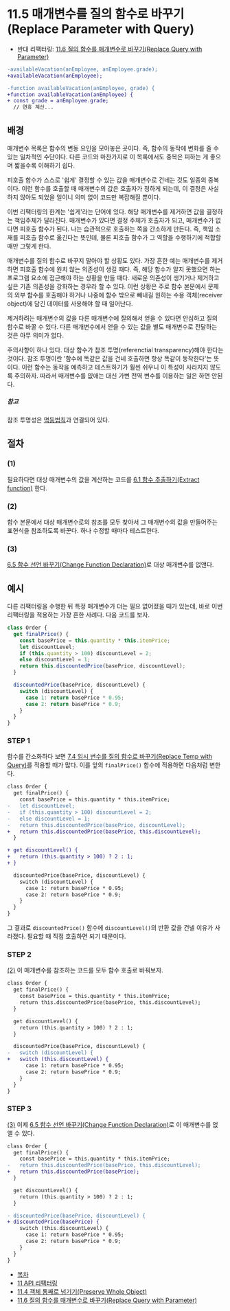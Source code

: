 # 11.5 매개변수를 질의 함수로 바꾸기(Replace Parameter with Query)
- 반대 리팩터링: [11.6 질의 함수를 매개변수로 바꾸기(Replace Query with Parameter)](https://github.com/wonder13662/refactoring-v2/blob/writing/chapter11/11-6.md)
``` diff
-availableVacation(anEmployee, anEmployee.grade);
+availableVacation(anEmployee);

-function availableVacation(anEmployee, grade) {
+function availableVacation(anEmployee) {
+ const grade = anEmployee.grade;
  // 연휴 계산...
```

## 배경
매개변수 목록은 함수의 변동 요인을 모아놓은 곳이다. 즉, 함수의 동작에 변화를 줄 수 있는 일차적인 수단이다. 다른 코드와 마찬가지로 이 목록에서도 중복은 피하는 게 좋으며 짧을수록 이해하기 쉽다.

피호출 함수가 스스로 '쉽게' 결정할 수 있는 값을 매개변수로 건네는 것도 일종의 중복이다. 이런 함수를 호출할 때 매개변수의 값은 호출자가 정하게 되는데, 이 결정은 사실 하지 않아도 되었을 일이니 의미 없이 코드만 복잡해질 뿐이다.

이번 리팩터링의 한계는 '쉽게'라는 단어에 있다. 해당 매개변수를 제거하면 값을 결정하는 책임주체가 달라진다. 매개변수가 있다면 결정 주체가 호출자가 되고, 매개변수가 없다면 피호출 함수가 된다. 나는 습관적으로 호출하는 쪽을 간소하게 만든다. 즉, 책임 소재를 피호출 함수로 옮긴다는 뜻인데, 물론 피호출 함수가 그 역할을 수행하기에 적합할 때만 그렇게 한다.

매개변수를 질의 함수로 바꾸지 말아야 할 상황도 있다. 가장 흔한 예는 매개변수를 제거하면 피호출 함수에 원치 않는 의존성이 생길 때다. 즉, 해당 함수가 알지 못했으면 하는 프로그램 요소에 접근해야 하는 상황을 만들 때다. 새로운 의존성이 생기거나 제거하고 싶은 기존 의존성을 강화하는 경우라 할 수 있다. 이런 상황은 주로 함수 본문에서 문제의 외부 함수를 호출해야 하거나 나중에 함수 밖으로 빼내길 원하는 수용 객체(receiver object)에 담긴 데이터를 사용해야 할 때 일어난다.

제거하려는 매개변수의 값을 다른 매개변수에 질의해서 얻을 수 있다면 안심하고 질의 함수로 바꿀 수 있다. 다른 매개변수에서 얻을 수 있는 값을 별도 매개변수로 전달하는 것은 아무 의미가 없다.

주의사항이 하나 있다. 대상 함수가 참조 투명(referenctial transparency)해야 한다는 것이다. 참조 투명이란 '함수에 똑같은 값을 건네 호출하면 항상 똑같이 동작한다'는 뜻이다. 이런 함수는 동작을 예측하고 테스트하기가 훨씬 쉬우니 이 특성이 사라지지 않도록 주의하자. 따라서 매개변수를 잆애는 대신 가변 전역 변수를 이용하는 일은 하면 안된다.

##### 참고
참조 투명성은 [멱등법칙](https://ko.wikipedia.org/wiki/%EB%A9%B1%EB%93%B1%EB%B2%95%EC%B9%99)과 연결되어 있다.
## 절차
### (1)
필요하다면 대상 매개변수의 값을 계산하는 코드를 [6.1 함수 추출하기(Extract function)](https://github.com/wonder13662/refactoring-v2/blob/writing/chapter06/6-1.md) 한다.
### (2)
함수 본문에서 대상 매개변수로의 참조를 모두 찾아서 그 매개변수의 값을 만들어주는 표현식을 참조하도록 바꾼다. 하나 수정할 때마다 테스트한다.
### (3)
[6.5 함수 선언 바꾸기(Change Function Declaration)](https://github.com/wonder13662/refactoring-v2/blob/writing/chapter06/6-5.md)로 대상 매개변수를 없앤다.
## 예시
다른 리팩터링을 수행한 뒤 특정 매개변수가 더는 필요 없어졌을 때가 있는데, 바로 이번 리팩터링을 적용하는 가장 흔한 사례다. 다음 코드를 보자.
``` javascript
class Order {
  get finalPrice() {
    const basePrice = this.quantity * this.itemPrice;
    let discountLevel;
    if (this.quantity > 100) discountLevel = 2;
    else discountLevel = 1;
    return this.discountedPrice(basePrice, discountLevel);
  }

  discountedPrice(basePrice, discountLevel) {
    switch (discountLevel) {
      case 1: return basePrice * 0.95;
      case 2: return basePrice * 0.9;
    }
  }
}
```
### STEP 1
함수를 간소화하다 보면 [7.4 임시 변수를 질의 함수로 바꾸기(Replace Temp with Query)](https://github.com/wonder13662/refactoring-v2/blob/writing/chapter07/7-4.md)를 적용할 때가 많다. 이를 앞의 `finalPrice()` 함수에 적용하면 다음처럼 변한다.
``` diff
class Order {
  get finalPrice() {
    const basePrice = this.quantity * this.itemPrice;
-   let discountLevel;
-   if (this.quantity > 100) discountLevel = 2;
-   else discountLevel = 1;
-   return this.discountedPrice(basePrice, discountLevel);
+   return this.discountedPrice(basePrice, this.discountLevel);
  }

+ get discountLevel() {
+   return (this.quantity > 100) ? 2 : 1;
+ }  

  discountedPrice(basePrice, discountLevel) {
    switch (discountLevel) {
      case 1: return basePrice * 0.95;
      case 2: return basePrice * 0.9;
    }
  }
}
```
그 결과로 `discountedPrice()` 함수에 `discountLevel()`의 반환 값을 건넬 이유가 사라졌다. 필요할 때 직접 호출하면 되기 때문이다.
### STEP 2
[(2)](https://github.com/wonder13662/refactoring-v2/blob/writing/chapter11/11-5.md#2) 이 매개변수를 참조하는 코드를 모두 함수 호출로 바꿔보자.
``` diff
class Order {
  get finalPrice() {
    const basePrice = this.quantity * this.itemPrice;
    return this.discountedPrice(basePrice, this.discountLevel);
  }

  get discountLevel() {
    return (this.quantity > 100) ? 2 : 1;
  }  

  discountedPrice(basePrice, discountLevel) {
-   switch (discountLevel) {
+   switch (this.discountLevel) {  
      case 1: return basePrice * 0.95;
      case 2: return basePrice * 0.9;
    }
  }
}
```
### STEP 3
[(3)](https://github.com/wonder13662/refactoring-v2/blob/writing/chapter11/11-5.md#3) 이제 [6.5 함수 선언 바꾸기(Change Function Declaration)](https://github.com/wonder13662/refactoring-v2/blob/writing/chapter06/6-5.md)로 이 매개변수를 없앨 수 있다.
``` diff
class Order {
  get finalPrice() {
    const basePrice = this.quantity * this.itemPrice;
-   return this.discountedPrice(basePrice, this.discountLevel);
+   return this.discountedPrice(basePrice);
  }

  get discountLevel() {
    return (this.quantity > 100) ? 2 : 1;
  }  

- discountedPrice(basePrice, discountLevel) {
+ discountedPrice(basePrice) {  
    switch (this.discountLevel) {  
      case 1: return basePrice * 0.95;
      case 2: return basePrice * 0.9;
    }
  }
}
```

- [목차](https://github.com/wonder13662/refactoring-v2/blob/writing/README.md)
- [11 API 리팩터링](https://github.com/wonder13662/refactoring-v2/blob/writing/chapter11)
- [11.4 객체 통째로 넘기기(Preserve Whole Object)](https://github.com/wonder13662/refactoring-v2/blob/writing/chapter11/11-4.md)
- [11.6 질의 함수를 매개변수로 바꾸기(Replace Query with Parameter)](https://github.com/wonder13662/refactoring-v2/blob/writing/chapter11/11-6.md)

